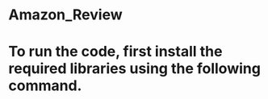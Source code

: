 # Amazon_Review
# To run the code, first install the required libraries using the following command.
